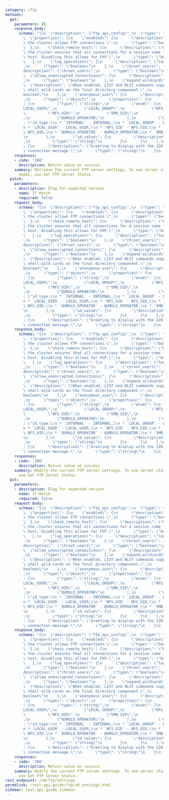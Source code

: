 ```yaml
---
category: /ftp
methods:
  get:
    parameters: []
    response_body:
      schema: "{\n  \"description\": \"ftp_api_config\",\n  \"type\": \"object\",\n\
        \  \"properties\": {\n    \"enabled\": {\n      \"description\": \"When enabled,\
        \ the cluster allows FTP connections.\",\n      \"type\": \"boolean\"\n  \
        \  },\n    \"check_remote_host\": {\n      \"description\": \"When enabled,\
        \ the cluster ensures that all connections for a session come from the same\
        \ host. Disabling this allows for FXP.\",\n      \"type\": \"boolean\"\n \
        \   },\n    \"log_operations\": {\n      \"description\": \"log_operations\"\
        ,\n      \"type\": \"boolean\"\n    },\n    \"chroot_users\": {\n      \"\
        description\": \"chroot_users\",\n      \"type\": \"boolean\"\n    },\n  \
        \  \"allow_unencrypted_connections\": {\n      \"description\": \"allow_unencrypted_connections\"\
        ,\n      \"type\": \"boolean\"\n    },\n    \"expand_wildcards\": {\n    \
        \  \"description\": \"When enabled, LIST and NLST commands support posix-like\
        \ shell wild cards on the final directory component.\",\n      \"type\": \"\
        boolean\"\n    },\n    \"anonymous_user\": {\n      \"description\": \"anonymous_user\"\
        ,\n      \"type\": \"object\",\n      \"properties\": {\n        \"id_type\"\
        : {\n          \"type\": \"string\",\n          \"enum\": [\n            \"\
        LOCAL_USER\",\n            \"LOCAL_GROUP\",\n            \"NFS_GID\",\n  \
        \          \"NFS_UID\",\n            \"SMB_SID\",\n            \"INTERNAL\"\
        ,\n            \"QUMULO_OPERATOR\"\n          ],\n          \"description\"\
        : \"id_type:\\n * `INTERNAL` - INTERNAL,\\n * `LOCAL_GROUP` - LOCAL_GROUP,\\\
        n * `LOCAL_USER` - LOCAL_USER,\\n * `NFS_GID` - NFS_GID,\\n * `NFS_UID` -\
        \ NFS_UID,\\n * `QUMULO_OPERATOR` - QUMULO_OPERATOR,\\n * `SMB_SID` - SMB_SID\"\
        \n        },\n        \"id_value\": {\n          \"description\": \"id_value\"\
        ,\n          \"type\": \"string\"\n        }\n      }\n    },\n    \"greeting\"\
        : {\n      \"description\": \"Greeting to display with the 220 successful\
        \ connection message.\",\n      \"type\": \"string\"\n    }\n  }\n}"
    responses:
    - code: '200'
      description: Return value on success
    summary: Retrieve the current FTP server settings. To see server status on all
      nodes, use Get FTP Server Status.
  patch:
    parameters:
    - description: ETag for expected version
      name: If-Match
      required: false
    request_body:
      schema: "{\n  \"description\": \"ftp_api_config\",\n  \"type\": \"object\",\n\
        \  \"properties\": {\n    \"enabled\": {\n      \"description\": \"When enabled,\
        \ the cluster allows FTP connections.\",\n      \"type\": \"boolean\"\n  \
        \  },\n    \"check_remote_host\": {\n      \"description\": \"When enabled,\
        \ the cluster ensures that all connections for a session come from the same\
        \ host. Disabling this allows for FXP.\",\n      \"type\": \"boolean\"\n \
        \   },\n    \"log_operations\": {\n      \"description\": \"log_operations\"\
        ,\n      \"type\": \"boolean\"\n    },\n    \"chroot_users\": {\n      \"\
        description\": \"chroot_users\",\n      \"type\": \"boolean\"\n    },\n  \
        \  \"allow_unencrypted_connections\": {\n      \"description\": \"allow_unencrypted_connections\"\
        ,\n      \"type\": \"boolean\"\n    },\n    \"expand_wildcards\": {\n    \
        \  \"description\": \"When enabled, LIST and NLST commands support posix-like\
        \ shell wild cards on the final directory component.\",\n      \"type\": \"\
        boolean\"\n    },\n    \"anonymous_user\": {\n      \"description\": \"anonymous_user\"\
        ,\n      \"type\": \"object\",\n      \"properties\": {\n        \"id_type\"\
        : {\n          \"type\": \"string\",\n          \"enum\": [\n            \"\
        LOCAL_USER\",\n            \"LOCAL_GROUP\",\n            \"NFS_GID\",\n  \
        \          \"NFS_UID\",\n            \"SMB_SID\",\n            \"INTERNAL\"\
        ,\n            \"QUMULO_OPERATOR\"\n          ],\n          \"description\"\
        : \"id_type:\\n * `INTERNAL` - INTERNAL,\\n * `LOCAL_GROUP` - LOCAL_GROUP,\\\
        n * `LOCAL_USER` - LOCAL_USER,\\n * `NFS_GID` - NFS_GID,\\n * `NFS_UID` -\
        \ NFS_UID,\\n * `QUMULO_OPERATOR` - QUMULO_OPERATOR,\\n * `SMB_SID` - SMB_SID\"\
        \n        },\n        \"id_value\": {\n          \"description\": \"id_value\"\
        ,\n          \"type\": \"string\"\n        }\n      }\n    },\n    \"greeting\"\
        : {\n      \"description\": \"Greeting to display with the 220 successful\
        \ connection message.\",\n      \"type\": \"string\"\n    }\n  }\n}"
    response_body:
      schema: "{\n  \"description\": \"ftp_api_config\",\n  \"type\": \"object\",\n\
        \  \"properties\": {\n    \"enabled\": {\n      \"description\": \"When enabled,\
        \ the cluster allows FTP connections.\",\n      \"type\": \"boolean\"\n  \
        \  },\n    \"check_remote_host\": {\n      \"description\": \"When enabled,\
        \ the cluster ensures that all connections for a session come from the same\
        \ host. Disabling this allows for FXP.\",\n      \"type\": \"boolean\"\n \
        \   },\n    \"log_operations\": {\n      \"description\": \"log_operations\"\
        ,\n      \"type\": \"boolean\"\n    },\n    \"chroot_users\": {\n      \"\
        description\": \"chroot_users\",\n      \"type\": \"boolean\"\n    },\n  \
        \  \"allow_unencrypted_connections\": {\n      \"description\": \"allow_unencrypted_connections\"\
        ,\n      \"type\": \"boolean\"\n    },\n    \"expand_wildcards\": {\n    \
        \  \"description\": \"When enabled, LIST and NLST commands support posix-like\
        \ shell wild cards on the final directory component.\",\n      \"type\": \"\
        boolean\"\n    },\n    \"anonymous_user\": {\n      \"description\": \"anonymous_user\"\
        ,\n      \"type\": \"object\",\n      \"properties\": {\n        \"id_type\"\
        : {\n          \"type\": \"string\",\n          \"enum\": [\n            \"\
        LOCAL_USER\",\n            \"LOCAL_GROUP\",\n            \"NFS_GID\",\n  \
        \          \"NFS_UID\",\n            \"SMB_SID\",\n            \"INTERNAL\"\
        ,\n            \"QUMULO_OPERATOR\"\n          ],\n          \"description\"\
        : \"id_type:\\n * `INTERNAL` - INTERNAL,\\n * `LOCAL_GROUP` - LOCAL_GROUP,\\\
        n * `LOCAL_USER` - LOCAL_USER,\\n * `NFS_GID` - NFS_GID,\\n * `NFS_UID` -\
        \ NFS_UID,\\n * `QUMULO_OPERATOR` - QUMULO_OPERATOR,\\n * `SMB_SID` - SMB_SID\"\
        \n        },\n        \"id_value\": {\n          \"description\": \"id_value\"\
        ,\n          \"type\": \"string\"\n        }\n      }\n    },\n    \"greeting\"\
        : {\n      \"description\": \"Greeting to display with the 220 successful\
        \ connection message.\",\n      \"type\": \"string\"\n    }\n  }\n}"
    responses:
    - code: '200'
      description: Return value on success
    summary: Modify the current FTP server settings. To see server status on all nodes,
      use Get FTP Server Status.
  put:
    parameters:
    - description: ETag for expected version
      name: If-Match
      required: false
    request_body:
      schema: "{\n  \"description\": \"ftp_api_config\",\n  \"type\": \"object\",\n\
        \  \"properties\": {\n    \"enabled\": {\n      \"description\": \"When enabled,\
        \ the cluster allows FTP connections.\",\n      \"type\": \"boolean\"\n  \
        \  },\n    \"check_remote_host\": {\n      \"description\": \"When enabled,\
        \ the cluster ensures that all connections for a session come from the same\
        \ host. Disabling this allows for FXP.\",\n      \"type\": \"boolean\"\n \
        \   },\n    \"log_operations\": {\n      \"description\": \"log_operations\"\
        ,\n      \"type\": \"boolean\"\n    },\n    \"chroot_users\": {\n      \"\
        description\": \"chroot_users\",\n      \"type\": \"boolean\"\n    },\n  \
        \  \"allow_unencrypted_connections\": {\n      \"description\": \"allow_unencrypted_connections\"\
        ,\n      \"type\": \"boolean\"\n    },\n    \"expand_wildcards\": {\n    \
        \  \"description\": \"When enabled, LIST and NLST commands support posix-like\
        \ shell wild cards on the final directory component.\",\n      \"type\": \"\
        boolean\"\n    },\n    \"anonymous_user\": {\n      \"description\": \"anonymous_user\"\
        ,\n      \"type\": \"object\",\n      \"properties\": {\n        \"id_type\"\
        : {\n          \"type\": \"string\",\n          \"enum\": [\n            \"\
        LOCAL_USER\",\n            \"LOCAL_GROUP\",\n            \"NFS_GID\",\n  \
        \          \"NFS_UID\",\n            \"SMB_SID\",\n            \"INTERNAL\"\
        ,\n            \"QUMULO_OPERATOR\"\n          ],\n          \"description\"\
        : \"id_type:\\n * `INTERNAL` - INTERNAL,\\n * `LOCAL_GROUP` - LOCAL_GROUP,\\\
        n * `LOCAL_USER` - LOCAL_USER,\\n * `NFS_GID` - NFS_GID,\\n * `NFS_UID` -\
        \ NFS_UID,\\n * `QUMULO_OPERATOR` - QUMULO_OPERATOR,\\n * `SMB_SID` - SMB_SID\"\
        \n        },\n        \"id_value\": {\n          \"description\": \"id_value\"\
        ,\n          \"type\": \"string\"\n        }\n      }\n    },\n    \"greeting\"\
        : {\n      \"description\": \"Greeting to display with the 220 successful\
        \ connection message.\",\n      \"type\": \"string\"\n    }\n  }\n}"
    response_body:
      schema: "{\n  \"description\": \"ftp_api_config\",\n  \"type\": \"object\",\n\
        \  \"properties\": {\n    \"enabled\": {\n      \"description\": \"When enabled,\
        \ the cluster allows FTP connections.\",\n      \"type\": \"boolean\"\n  \
        \  },\n    \"check_remote_host\": {\n      \"description\": \"When enabled,\
        \ the cluster ensures that all connections for a session come from the same\
        \ host. Disabling this allows for FXP.\",\n      \"type\": \"boolean\"\n \
        \   },\n    \"log_operations\": {\n      \"description\": \"log_operations\"\
        ,\n      \"type\": \"boolean\"\n    },\n    \"chroot_users\": {\n      \"\
        description\": \"chroot_users\",\n      \"type\": \"boolean\"\n    },\n  \
        \  \"allow_unencrypted_connections\": {\n      \"description\": \"allow_unencrypted_connections\"\
        ,\n      \"type\": \"boolean\"\n    },\n    \"expand_wildcards\": {\n    \
        \  \"description\": \"When enabled, LIST and NLST commands support posix-like\
        \ shell wild cards on the final directory component.\",\n      \"type\": \"\
        boolean\"\n    },\n    \"anonymous_user\": {\n      \"description\": \"anonymous_user\"\
        ,\n      \"type\": \"object\",\n      \"properties\": {\n        \"id_type\"\
        : {\n          \"type\": \"string\",\n          \"enum\": [\n            \"\
        LOCAL_USER\",\n            \"LOCAL_GROUP\",\n            \"NFS_GID\",\n  \
        \          \"NFS_UID\",\n            \"SMB_SID\",\n            \"INTERNAL\"\
        ,\n            \"QUMULO_OPERATOR\"\n          ],\n          \"description\"\
        : \"id_type:\\n * `INTERNAL` - INTERNAL,\\n * `LOCAL_GROUP` - LOCAL_GROUP,\\\
        n * `LOCAL_USER` - LOCAL_USER,\\n * `NFS_GID` - NFS_GID,\\n * `NFS_UID` -\
        \ NFS_UID,\\n * `QUMULO_OPERATOR` - QUMULO_OPERATOR,\\n * `SMB_SID` - SMB_SID\"\
        \n        },\n        \"id_value\": {\n          \"description\": \"id_value\"\
        ,\n          \"type\": \"string\"\n        }\n      }\n    },\n    \"greeting\"\
        : {\n      \"description\": \"Greeting to display with the 220 successful\
        \ connection message.\",\n      \"type\": \"string\"\n    }\n  }\n}"
    responses:
    - code: '200'
      description: Return value on success
    summary: Modify the current FTP server settings. To see server status on all nodes,
      use Get FTP Server Status.
rest_endpoint: /v0/ftp/settings
permalink: /rest-api-guide/ftp/v0_settings.html
sidebar: rest_api_guide_sidebar
---
```

